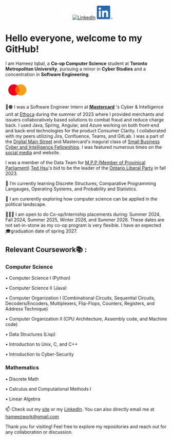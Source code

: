 <p align="center">
	<a href="https://twitter.com/IqbalHameez"><img src="images/x.svg" width="35" alt="X (formerly Twitter)"></a>
	<a href="https://www.instagram.com/hameezii/?next=%2F"><img src="images/Instagram_Glyph_Gradient.svg" width="42" alt="LinkedIn"></a>
	<a href="https://www.linkedin.com/in/hameez-iqbal/"><img src="images/LI-In-Bug.svg" width="49" alt="LinkedIn"></a>
</p>

<!--
**Hameez10/Hameez10** is a ✨ _special_ ✨ repository because its `README.md` (this file) appears on your GitHub profile.

Here are some ideas to get you started:

- 🔭 I’m currently working on ...
- 🌱 I’m currently learning ...
- 👯 I’m looking to collaborate on ...
- 🤔 I’m looking for help with ...
- 💬 Ask me about ...
- 📫 How to reach me: ...
- 😄 Pronouns: ...
- ⚡ Fun fact: ...
-->

# Hello everyone, welcome to my GitHub!

I am Hameez Iqbal, a **Co-op Computer Science** student at **Toronto Metropolitan University**, pursuing a minor in **Cyber Studies** and a concentration in **Software Engineering**.


![alt text][MastercardLogo]

🔴🟠 I was a Software Engineer Intern at **[Mastercard](https://www.mastercard.ca/en-ca.html)** 's Cyber & Intelligence unit at [Ethoca](https://www.ethoca.com) during the summer of 2023 where I provided merchants and issuers collaboratively based solutions to combat fraud and reduce charge back. I used Java, Spring, Angular, and Azure working on both front-end and back-end technologies for the product Consumer Clarity. I collaborated with my peers utilizing Jira, Confluence, Teams, and GitLab. I was a part of the [Digital Main Street](https://digitalmainstreet.ca) and Mastercard's inagural class of [Small Business Cyber and Intelligence Fellowships](https://digitalmainstreet.ca/dms-mastercard-fellowship/). I was featured numerous times on the [social media](https://www.linkedin.com/feed/update/urn:li:activity:7089355806915133441?utm_source=share&utm_medium=member_desktop) and website.

I was a member of the Data Team for [M.P.P.(Member of Provinical Parliament)](https://www.ola.org/en/members/all/ted-hsu) [Ted Hsu](https://www.tedhsu.ca)'s bid to be the leader of the [Ontario Liberal Party](https://ontarioliberal.ca) in fall 2023.

🌱 I’m currently learning Discrete Structures, Comparative Programming Langauges, Operating Systems, and Probability and Statistics. 

🤔 I am curerently exploring how computer science can be applied in the political landscape.

👨🏾‍💻 I am open to do Co-op/Internship placements during: Summer 2024, Fall 2024, Summer 2025, Winter 2026, and Summer 2026. These dates are not set-in-stone as my co-op program is very flexible. I have an expected 🎓graduation date of spring 2027.

## Relevant Coursework📚 :
### Computer Science
• Computer Science I (Python)


• Computer Science II (Java)


• Computer Organization I (Combinational Circuits, Sequential Circuits, Decoders/Encoders, Multiplexers, Flip-Flops, Counters, Registers, and Address Technique)


• Computer Organization II (CPU Architecture, Assembly code, and Machine code)


• Data Structures (Lisp)


• Introduction to Unix, C, and C++


• Introduction to Cyber-Security



### Mathematics


• Discrete Math


• Calculus and Computational Methods I


• Linear Algebra


📫 Check out my [site](https://www.hameeziqbal.ca) or my [LinkedIn](https://www.linkedin.com/in/hameez-iqbal/). You can also directly email me at hameezwork@gmail.com

Thank you for visiting! Feel free to explore my repositories and reach out for any collaboration or discussion.

<!--
Images
-->
[MastercardLogo]: https://github.com/Hameez10/Hameez10/blob/9ba81b3ae412a316363689244e49a2d69dd9b477/images/ma_symbol_opt_73_1x.png
